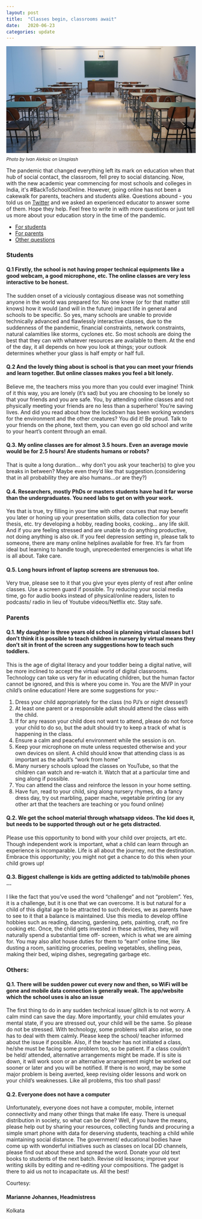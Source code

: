```yaml
---
layout: post
title:  "Classes begin, classrooms await"
date:   2020-06-23
categories: update
---
```



![Empty classroom](/assets/images/emptyclass.jpg)  
 <sub><em>Photo by Ivan Aleksic on Unsplash</em></sub>

The pandemic that changed everything left its mark on education when that hub of social contact, the classroom, fell prey to social distancing. Now, with the new academic year commencing for most schools and colleges in India, it's #BackToSchoolOnline. However, going online has not been a cakewalk for parents, teachers and students alike. Questions abound - you told us on [Twitter](https://twitter.com/covid19indiaorg/status/1268885077011902466) and we asked an experienced educator to answer some of them. Hope they help. Feel free to write in with more questions or just tell us more about your education story in the time of the pandemic.   

- [For students](#students)
- [For parents](#parents)
- [Other questions](#others)

### Students
#### Q.1 Firstly, the school is not having proper technical equipments like a good webcam, a good microphone, etc. The online classes are very less interactive to be honest. 

The sudden onset of a viciously contagious disease was not something anyone in the world was prepared for. No one knew (or for that matter still knows) how it would (and will in the future) impact life in general and schools to be specific. So yes, many schools are unable to provide technically advanced and flawlessly interactive classes, due to the suddenness of the pandemic, financial constraints, network constraints, natural calamities like storms, cyclones etc. So most schools are doing the best that they can with whatever resources are available to them. At the end of the day, it all depends on how you look at things; your outlook determines whether your glass is half empty or half full. 

#### Q.2 And the lovely thing about is school is that you can meet your friends and learn together. But online classes makes you feel a bit lonely.
Believe me, the teachers miss you more than you could ever imagine! Think of it this way, you are lonely (it’s sad) but you are choosing to be lonely so that your friends and you are safe. You, by attending online classes and not physically meeting your friends are no less than a superhero! You’re saving lives. And did you read about how the lockdown has been working wonders for the environment and the other creatures? You did it! Be proud. Talk to your friends on the phone, text them, you can even go old school and write to your heart’s content through an email.   

#### Q.3.  My online classes are for almost 3.5 hours. Even an average movie would be for 2.5 hours! Are students humans or robots?
That is quite a long duration… why don’t you ask your teacher(s) to give you breaks in between? Maybe even they’d like that suggestion.(considering that in all probability they are also humans…or are they?) 

#### Q.4.  Researchers, mostly PhDs or masters students have had it far worse than the undergraduates. You need labs to get on with your work.
Yes that is true, try filling in your time with other courses that may benefit you later or honing up your presentation skills, data collection for your thesis, etc. try developing a hobby, reading books, cooking… any life skill. And if you are feeling stressed and are unable to do anything productive, not doing anything is also ok. If you feel depression setting in, please talk to someone, there are many online helplines available for free. It’s far from ideal but learning to handle tough, unprecedented emergencies is what life is all about. Take care.

#### Q.5.  Long hours infront of laptop screens are strenuous too.
Very true, please see to it that you give your eyes plenty of rest after online classes. Use a screen guard if possible. Try reducing your social media time, go for audio books instead of physical/online readers, listen to podcasts/ radio in lieu of Youtube videos/Netflix etc. Stay safe.

### Parents
#### Q.1.  My daughter is three years old school is planning virtual classes but I don't think it is possible to teach children in nursery by virtual means they don’t sit in front of the screen any suggestions how to teach such toddlers.
This is the age of digital literacy and your toddler being a digital native, will be more inclined to accept the virtual world of digital classrooms. Technology can take us very far in educating children, but the human factor cannot be ignored, and this is where you come in. You are the MVP in your child’s online education! Here are some suggestions for you:-
1.  Dress your child appropriately for the class (no PJ’s or night dresses!)
2.  At least one parent or a responsible adult should attend the class with the child.
3. If for any reason your child does not want to attend, please do not force your child to do so, but the adult should try to keep a track of what is happening in the class. 
4. Ensure a calm and peaceful environment while the session is on. 
5. Keep your microphone on mute unless requested otherwise and your own devices on silent. A child should know that attending class is as important as the adult’s “work from home” 
6. Many nursery schools upload the classes on YouTube, so that the children can watch and re-watch it. Watch that at a particular time and sing along if possible. 
7. You can attend the class and reinforce the lesson in your home setting. 
8. Have fun, read to your child, sing along nursery rhymes, do a fancy dress day, try out marbling, paper mache, vegetable printing (or any other art that the teachers are teaching or you found online)

#### Q.2.  We get the school material through whatsapp videos. The kid does it, but needs to be supported through out or he gets distracted.
Please use this opportunity to bond with your child over projects, art etc. Though independent work is important, what a child can learn through an experience is incomparable. Life is all about the journey, not the destination. Embrace this opportunity; you might not get a chance to do this when your child grows up!

#### Q.3.  Biggest challenge is kids are getting addicted to tab/mobile phones ...
I like the fact that you’ve used the word “challenge” and not “problem”. Yes, it is a challenge, but it is one that we can overcome. It is but natural for a child of this digital age to be attracted to such devices, we as parents have to see to it that a balance is maintained. Use this media to develop offline hobbies such as reading, dancing, gardening, pets, painting, craft, no fire cooking etc. Once, the child gets invested in these activities, they will naturally spend a substantial time off- screen, which is what we are aiming for. You may also allot house duties for them to “earn” online time, like dusting a room, sanitizing groceries, peeling vegetables, shelling peas, making their bed, wiping dishes, segregating garbage etc.   

### Others:
#### Q.1.  There will be sudden power cut every now and then, so WiFi will be gone and mobile data connection is generally weak. The app/website which the school uses is also an issue
The first thing to do in any sudden technical issue/ glitch is to not worry. A calm mind can save the day. More importantly, your child emulates your mental state, if you are stressed out, your child will be the same. So please do not be stressed. With technology, some problems will also arise, so one has to deal with them calmly. Please keep the school/ teacher informed about the issue if possible. Also, if the teacher has not initiated a class, he/she must be facing some problem too, so be patient. If a class couldn’t be held/ attended, alternative arrangements might be made. If is site is down, it will work soon or an alternative arrangement might be worked out sooner or later and you will be notified. If there is no word, may be some major problem is being averted, keep revising older lessons and work on your child’s weaknesses. Like all problems, this too shall pass!

#### Q.2.  Everyone does not have a computer
Unfortunately, everyone does not have a computer, mobile, internet connectivity and many other things that make life easy. There is unequal distribution in society, so what can be done? Well, if you have the means, please help out by sharing your resources, collecting funds and procuring a simple smart phone with data for deserving students, teaching a child while maintaining social distance. The government/ educational bodies have come up with wonderful initiatives such as classes on local DD channels, please find out about these and spread the word. Donate your old text books to students of the next batch. Revise old lessons; improve your writing skills by editing and re-editing your compositions.    The gadget is there to aid us not to incapacitate us. All the best!

Courtesy:
#### Marianne Johannes, Headmistress  
Kolkata  
